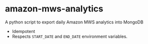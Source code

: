# amazon-mws-analytics
A python script to export daily Amazon MWS analytics into MongoDB

* Idempotent
* Respects `START_DATE` and `END_DATE` environment variables.
